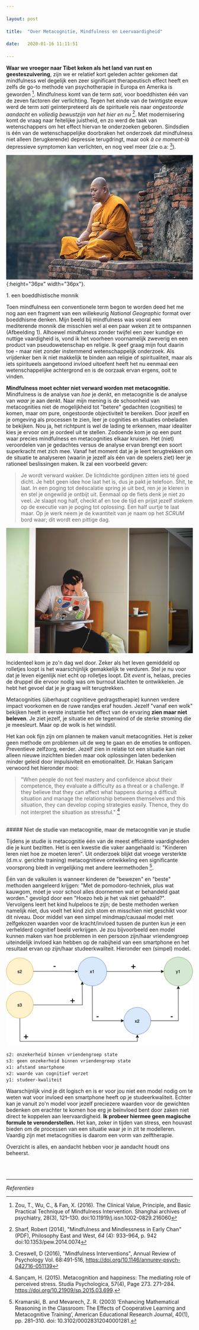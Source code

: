 ```yaml
---

layout: post

title:  "Over Metacognitie, Mindfulness en Leervaardigheid"

date:   2020-01-16 11:11:51

---
```







**Waar we vroeger naar Tibet keken als het land van rust en geesteszuivering**, zijn we er relatief kort geleden achter gekomen dat mindfulness wel degelijk een zeer significant therapeutisch effect heeft en zelfs de go-to methode van psychotherapie in Europa en Amerika is geworden [^1].
Mindfulness komt van de term *sati*, voor boeddhisten één van de zeven factoren der verlichting. Tegen het einde van de twintigste eeuw werd de term *sati* geïnterpreteerd als de spirituele reis naar *ongestoorde aandacht* en *volledig bewustzijn van het hier en nu* [^2]. Met modernisering komt de vraag naar feitelijke juistheid, en zo werd de taak van wetenschappers om het effect hiervan te onderzoeken geboren. Sindsdien is één van de wetenschappelijke doorbraken het onderzoek dat mindfulness niet alleen (terugkerende) depressie terugdringt, maar ook *à ce moment-là* depressieve symptomen kan verlichten, en nog veel meer (zie o.a: [^3]).

![monk](/typora_blogs/metacognitie/monk.jpeg){:height="36px" width="36px"}.
<figcaption>1. een boeddhistische monnik</figcaption>

Toen mindfulness een conventionele term begon te worden deed het me nog aan een fragment van een willekeurig *National Geographic* format over boeddhisme denken. Mijn beeld bij mindfulness was vooral een mediterende monnik die misschien wel al een paar weken zit te ontspannen (Afbeelding 1). 
Alhoewel mindfulness zonder twijfel een zeer kundige en nuttige vaardigheid is, vond ik het voorheen voornamelijk zweverig en een product van pseudowetenschap en religie. Ik geef graag mijn fout daarin toe - maar niet zonder instemmend wetenschappelijk onderzoek. Als vrijdenker ben ik niet makkelijk te binden aan religie of spiritualiteit, maar als iets spiritueels aangetoond invloed uitoefent heeft het nu eenmaal een wetenschappelijke achtergrond en is de oorzaak ervan ergens, ooit te vinden.


**Mindfulness moet echter niet verward worden met metacognitie.** Mindfulness is de analyse van *hoe* je denkt, en metacognitie is de analyse van *waar* je aan denkt. Naar mijn mening is de schoonheid van metacognities niet de mogelijkheid tot "betere" gedachten (cognities) te komen, maar om pure, ongestoorde objectiviteit te bereiken. Door jezelf en je omgeving als processen te zien, leer je cognities en situaties onbeladen te bekijken. Nou ja, het richtpunt is wel de lading te erkennen, maar idealiter kies je ervoor om je oordeel uit te stellen. Zodoende kom je op een punt waar precies mindfulness en metacognities elkaar kruisen. Het (niet) veroordelen van je gedachtes versus de analyse ervan brengt een soort superkracht met zich mee. Vanaf het moment dat je je leert terugtrekken om de situatie te analyseren (waarin je jezelf als één van de spelers ziet) leer je rationeel beslissingen maken. Ik zal een voorbeeld geven:

>Je wordt verward wakker. De lichtdichte gordijnen zitten iets té goed dicht. Je hebt geen idee hoe laat het is, dus je pakt je telefoon. Shit, te laat. In een poging tot deëscalatie spring je uit bed, ren je je kleren in en stel je ongewild je ontbijt uit. Eenmaal op de fiets denk je niet zo veel. Je slaapt nog half, checkt af en toe de tijd en prijst jezelf stiekem op de executie van je poging tot oplossing. Een half uurtje te laat maar.
Op je werk neem je de kwantiteit van je naam op het *SCRUM* bord waar; dit wordt een pittige dag.

![burnout](/typora_blogs/metacognitie/burnout.png)

Incidenteel kom je zo'n dag wel door. Zeker als het leven gemiddeld op rolletjes loopt is het waarschijnlijk gemakkelijk te verduren. 
Stel je nu voor dat je leven eigenlijk niet echt op rolletjes loopt. Dit *event* is, helaas, precies de druppel die ervoor nodig was om burnout klachten te ontwikkelen. Je hebt het gevoel dat je je graag wilt terugtrekken. 

Metacognities (überhaupt cognitieve gedragstherapie) kunnen verdere impact voorkomen en de ruwe randjes eraf houden. Jezelf "vanaf een wolk" bekijken heeft in eerste instantie het effect van de ervaring **zien maar niet beleven**. Je ziet jezelf, je situatie en de tegenwind of de sterke stroming die je meesleurt. Maar op de wolk is het windstil. 

Het kan ook fijn zijn om plannen te maken vanuit metacognities. Het is zeker geen methode om problemen uit de weg te gaan en de emoties te ontlopen. Preventieve zelfzorg, eerder. Jezelf zien in relatie tot een situatie kan niet alleen nieuwe inzichten bieden maar ook oplossingen laten bedenken minder geleid door impulsiviteit en emotionaliteit. 
Dr. Hakan Sariçam verwoord het hieronder mooi:

>  "When people do not
feel mastery and confidence about their competence, they evaluate a difficulty as a threat
or a challenge. If they believe that they can
affect what happens during a difficult situation and manage the relationship between
themselves and this situation, they can develop coping strategies easily. Thence, they
do not interpret the situation as stressful." [^4] 

<br>
##### Niet de studie van metacognitie, maar de metacognitie van je studie

Tijdens je studie is metacognitie één van de meest efficiënte vaardigheden die je kunt bezitten. Het is een kwestie die vaker aangehaald is: "Kinderen leren niet hoe ze moeten leren". Uit onderzoek blijkt dat vroege versterkte (d.m.v. gerichte training) metacognitieve ontwikkeling een significante voorsprong biedt in vergelijking met andere leermethoden [^5].

Één van de valkuilen is wanneer kinderen de "bewezen" en "beste" methoden aangeleerd krijgen: "Met de pomodoro-techniek, plus wat kauwgom, móet je voor school alles doornemen wat er behandeld gaat worden." gevolgd door een "Hoezo heb je het vak niet gehaald?".  Vervolgens leert het kind hulpeloos te zijn; de beste methoden werken namelijk niet, dus voelt het kind zich stom en misschien niet geschikt voor dit niveau. Door middel van een simpel mindmap/causaal model met zelfgekozen waarden voor de kracht/invloed tussen de punten kun je een verhelderd cognitief beeld verkrijgen. Je zou bijvoorbeeld een model kunnen maken van hoe problemen in een persoon zijn/haar vriendengroep uiteindelijk invloed kan hebben op de nabijheid van een smartphone en het resultaat ervan op zijn/haar studeerkwaliteit. Hieronder een (simpel) model.

![model](/typora_blogs/metacognitie/model.png)

```s2: onzekerheid binnen vriendengroep state```<br>
```s3: geen onzekerheid binnen vriendengroep state```<br>
```x1: afstand smartphone```<br>
```x2: waarde van cognitief verzet```<br>
```y1: studeer-kwaliteit```<br>

Waarschijnlijk vind je dit logisch en is er voor jou niet een model nodig om te weten wat voor invloed een smartphone heeft op je studeerkwaliteit. Echter kan je vanuit zo'n model voor jezelf preciezere waarden voor de gewichten bedenken om erachter te komen hoe erg je beïnvloed bent door zaken niet direct te koppelen aan leervaardigheid. 
**Ik probeer hiermee geen magische formule te veronderstellen.** Het kan, zeker in tijden van stress, een houvast bieden om de processen van een situatie waar je in zit te modelleren. Vaardig zijn met metacognities is daarom een vorm van zelftherapie.

Overzicht is alles, en aandacht hebben voor je aandacht houdt ons beheerst.


<br>
<br>


---




*Referenties*



[^1]: Zou, T., Wu, C., & Fan, X. (2016). The Clinical Value, Principle, and Basic Practical Technique of Mindfulness Intervention. Shanghai archives of psychiatry, 28(3), 121–130. doi:10.11919/j.issn.1002-0829.216060



[^2]: Sharf, Robert (2014), "Mindfulness and Mindlessness in Early Chan" (PDF), Philosophy East and West, *64* (4): 933–964, p. 942 doi:10.1353/pew.2014.0074



[^3]: Creswell, D (2016), "Mindfulness Interventions", Annual Review of Psychology Vol. 68:491-516, https://doi.org/10.1146/annurev-psych-042716-051139

[^4]: Sarıçam, H. (2015). Metacognition and happiness: The mediating role of perceived stress. Studia Psychologica, 57(4), Page 273. 271–284. https://doi.org/10.21909/sp.2015.03.699. 

[^5]: Kramarski, B. and Mevarech, Z. R. (2003) ‘Enhancing Mathematical Reasoning in the Classroom: The Effects of Cooperative Learning and Metacognitive Training’, American Educational Research Journal, 40(1), pp. 281–310. doi: 10.3102/00028312040001281.